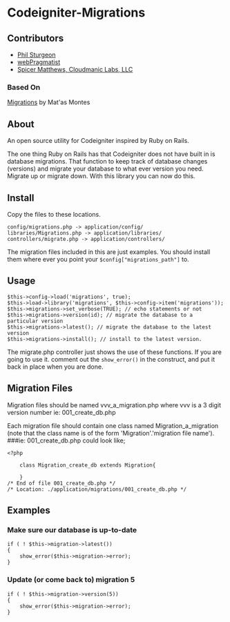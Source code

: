 # Codeigniter-Migrations

## Contributors

* [Phil Sturgeon](http://philsturgeon.co.uk)
* [webPragmatist](http://www.webPragmatist.com)
* [Spicer Matthews, Cloudmanic Labs, LLC](http://www.cloudmanic.com)

### Based On

[Migrations](http://codeigniter.com/wiki/Migrations/) by Mat'as Montes
	
## About

An open source utility for Codeigniter inspired by Ruby on Rails.

The one thing Ruby on Rails has that Codeigniter does not have built in
is database migrations. That function to keep track of database changes (versions)
and migrate your database to what ever version you need. Migrate up or migrate down.
With this library you can now do this.

## Install

Copy the files to these locations.
	
    config/migrations.php -> application/config/
    libraries/Migrations.php -> application/libraries/
    controllers/migrate.php -> application/controllers/

The migration files included in this are just examples. You should install them where ever you 
point your `$config["migrations_path"]` to.
 
## Usage
    $this->config->load('migrations', true);
    $this->load->library('migrations', $this->config->item('migrations'));
    $this->migrations->set_verbose(TRUE); // echo statements or not
    $this->migrations->version(id); // migrate the database to a particular version
    $this->migrations->latest(); // migrate the database to the latest version
    $this->migrations->install(); // install to the latest version.

The migrate.php controller just shows the use of these functions. If you are going to use it.
comment out the `show_error()` in the construct, and put it back in place when you are done.

## Migration Files

Migration files should be named vvv_a_migration.php where vvv is a 3 digit version number ie: 001_create_db.php

Each migration file should contain one class named Migration_a_migration (note that the class name is of the form 'Migration'.'migration file name'). 
###ie: 001_create_db.php could look like;

    <?php
    
        class Migration_create_db extends Migration{
        
        }
    /* End of file 001_create_db.php */
    /* Location: ./application/migrations/001_create_db.php */
	
## Examples
	
### Make sure our database is up-to-date

    if ( ! $this->migration->latest())
    {
    	show_error($this->migration->error);
    }
	
### Update (or come back to) migration 5

    if ( ! $this->migration->version(5))
    {
    	show_error($this->migration->error);
    }
